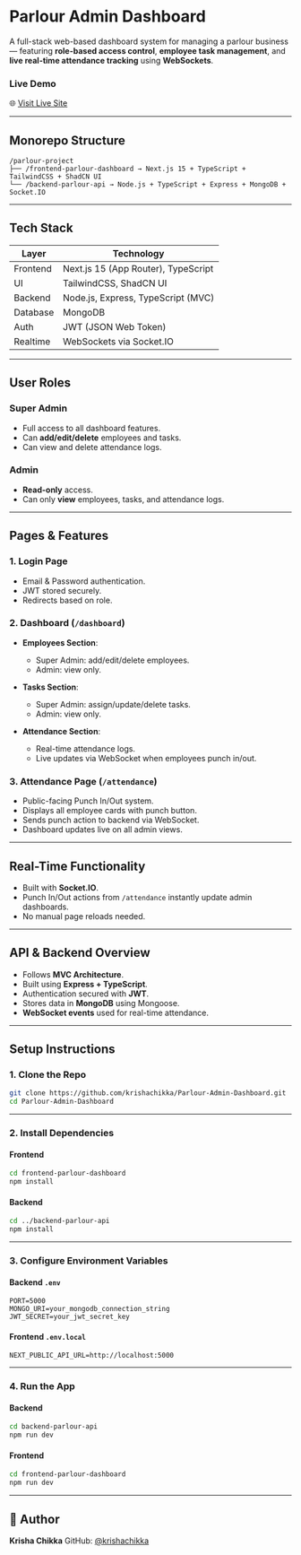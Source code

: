 # Parlour Admin Dashboard

A full-stack web-based dashboard system for managing a parlour business — featuring **role-based access control**, **employee task management**, and **live real-time attendance tracking** using **WebSockets**.

### Live Demo

🌐 [Visit Live Site](https://parlour-krisha.vercel.app/)

---

## Monorepo Structure

```
/parlour-project
├── /frontend-parlour-dashboard → Next.js 15 + TypeScript + TailwindCSS + ShadCN UI
└── /backend-parlour-api → Node.js + TypeScript + Express + MongoDB + Socket.IO
```

---

##  Tech Stack

| Layer    | Technology                          |
| -------- | ----------------------------------- |
| Frontend | Next.js 15 (App Router), TypeScript |
| UI       | TailwindCSS, ShadCN UI              |
| Backend  | Node.js, Express, TypeScript (MVC)  |
| Database | MongoDB                             |
| Auth     | JWT (JSON Web Token)                |
| Realtime | WebSockets via Socket.IO            |

---

##  User Roles

### Super Admin

* Full access to all dashboard features.
* Can **add/edit/delete** employees and tasks.
* Can view and delete attendance logs.

### Admin

* **Read-only** access.
* Can only **view** employees, tasks, and attendance logs.

---

## Pages & Features

### 1. Login Page

* Email & Password authentication.
* JWT stored securely.
* Redirects based on role.

### 2. Dashboard (`/dashboard`)

* **Employees Section**:

  * Super Admin: add/edit/delete employees.
  * Admin: view only.
* **Tasks Section**:

  * Super Admin: assign/update/delete tasks.
  * Admin: view only.
* **Attendance Section**:

  * Real-time attendance logs.
  * Live updates via WebSocket when employees punch in/out.

### 3. Attendance Page (`/attendance`)

* Public-facing Punch In/Out system.
* Displays all employee cards with punch button.
* Sends punch action to backend via WebSocket.
* Dashboard updates live on all admin views.

---

## Real-Time Functionality

* Built with **Socket.IO**.
* Punch In/Out actions from `/attendance` instantly update admin dashboards.
* No manual page reloads needed.

---

## API & Backend Overview

* Follows **MVC Architecture**.
* Built using **Express + TypeScript**.
* Authentication secured with **JWT**.
* Stores data in **MongoDB** using Mongoose.
* **WebSocket events** used for real-time attendance.

---

## Setup Instructions

### 1. Clone the Repo

```bash
git clone https://github.com/krishachikka/Parlour-Admin-Dashboard.git
cd Parlour-Admin-Dashboard
```

---

### 2. Install Dependencies

#### Frontend

```bash
cd frontend-parlour-dashboard
npm install
```

#### Backend

```bash
cd ../backend-parlour-api
npm install
```

---

### 3. Configure Environment Variables

#### Backend `.env`

```env
PORT=5000
MONGO_URI=your_mongodb_connection_string
JWT_SECRET=your_jwt_secret_key
```

#### Frontend `.env.local`

```env
NEXT_PUBLIC_API_URL=http://localhost:5000
```

---

### 4. Run the App

#### Backend

```bash
cd backend-parlour-api
npm run dev
```

#### Frontend

```bash
cd frontend-parlour-dashboard
npm run dev
```

---

## 📝 Author

**Krisha Chikka**
GitHub: [@krishachikka](https://github.com/krishachikka)
